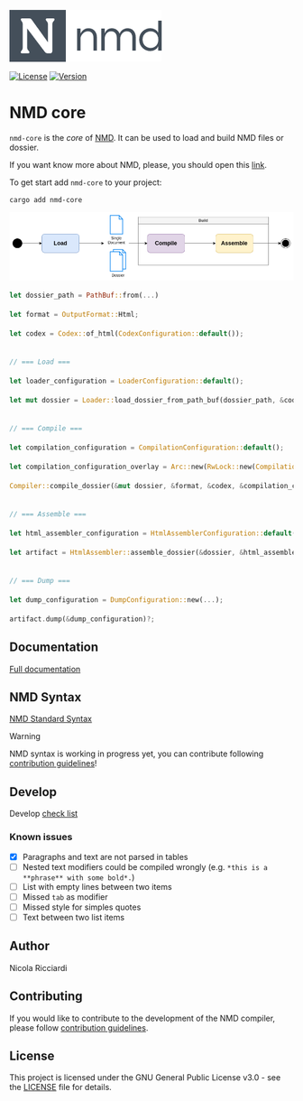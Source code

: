 ![Logo](images/logo.png)

[![License](https://img.shields.io/badge/license-GPL3-green.svg)](LICENSE)
[![Version](https://img.shields.io/badge/version-v0.39.0-blue.svg)](CHANGELOG.md)

# NMD core

`nmd-core` is the *core* of [NMD](https://github.com/nricciardi/nmd). It can be used to load and build NMD files or dossier.

If you want know more about NMD, please, you should open this [link](https://github.com/nricciardi/nmd).

To get start add `nmd-core` to your project:

```shell
cargo add nmd-core
```

![](images/nmd-lifecycle.png)

```rust
let dossier_path = PathBuf::from(...)

let format = OutputFormat::Html;

let codex = Codex::of_html(CodexConfiguration::default());


// === Load ===

let loader_configuration = LoaderConfiguration::default();

let mut dossier = Loader::load_dossier_from_path_buf(dossier_path, &codex, &loader_configuration)?;


// === Compile ===

let compilation_configuration = CompilationConfiguration::default();

let compilation_configuration_overlay = Arc::new(RwLock::new(CompilationConfigurationOverLay::default()));

Compiler::compile_dossier(&mut dossier, &format, &codex, &compilation_configuration, compilation_configuration_overlay)?;


// === Assemble ===

let html_assembler_configuration = HtmlAssemblerConfiguration::default();

let artifact = HtmlAssembler::assemble_dossier(&dossier, &html_assembler_configuration)?;


// === Dump === 

let dump_configuration = DumpConfiguration::new(...);

artifact.dump(&dump_configuration)?;
```

## Documentation

[Full documentation](target/doc/nmd_core/index.html)

## NMD Syntax

[NMD Standard Syntax](NMD.md)

> [!WARNING]
> NMD syntax is working in progress yet, you can contribute following [contribution guidelines](CONTRIBUTING.md)!


## Develop

Develop [check list](DEVELOP.md)

### Known issues

- [x] Paragraphs and text are not parsed in tables
- [ ] Nested text modifiers could be compiled wrongly (e.g. `*this is a **phrase** with some bold*.`)
- [ ] List with empty lines between two items
- [ ] Missed `tab` as modifier
- [ ] Missed style for simples quotes
- [ ] Text between two list items

## Author

Nicola Ricciardi

## Contributing

If you would like to contribute to the development of the NMD compiler, please follow [contribution guidelines](CONTRIBUTING.md).

## License

This project is licensed under the GNU General Public License v3.0 - see the [LICENSE](LICENSE) file for details.
